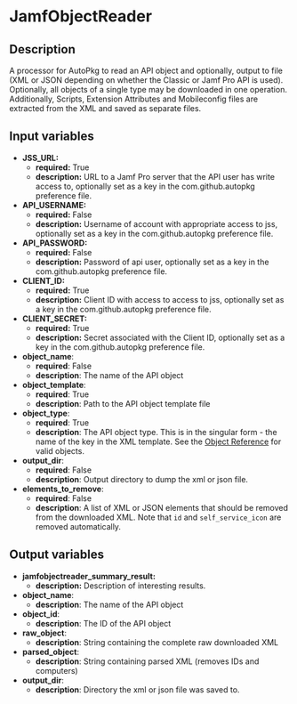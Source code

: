 # JamfObjectReader

## Description

A processor for AutoPkg to read an API object and optionally, output to file (XML or JSON depending on whether the Classic or Jamf Pro API is used). Optionally, all objects of a single type may be downloaded in one operation. Additionally, Scripts, Extension Attributes and Mobileconfig files are extracted from the XML and saved as separate files.

## Input variables

- **JSS_URL:**
  - **required:** True
  - **description:** URL to a Jamf Pro server that the API user has write access to, optionally set as a key in the com.github.autopkg preference file.
- **API_USERNAME:**
  - **required:** False
  - **description:** Username of account with appropriate access to jss, optionally set as a key in the com.github.autopkg preference file.
- **API_PASSWORD:**
  - **required:** False
  - **description:** Password of api user, optionally set as a key in the com.github.autopkg preference file.
- **CLIENT_ID:**
  - **required:** True
  - **description:** Client ID with access to access to jss, optionally set as a key in the com.github.autopkg preference file.
- **CLIENT_SECRET:**
  - **required:** True
  - **description:** Secret associated with the Client ID, optionally set as a key in the com.github.autopkg preference file.
- **object_name**:
  - **required**: False
  - **description**: The name of the API object
- **object_template**:
  - **required**: True
  - **description**: Path to the API object template file
- **object_type**:
  - **required**: True
  - **description**: The API object type. This is in the singular form - the name of the key in the XML template. See the [Object Reference](./Object%20Reference.md) for valid objects.
- **output_dir**:
  - **required**: False
  - **description**: Output directory to dump the xml or json file.
- **elements_to_remove**:
  - **required**: False
  - **description**: A list of XML or JSON elements that should be removed from the downloaded XML. Note that `id` and `self_service_icon` are removed automatically.

## Output variables

- **jamfobjectreader_summary_result:**
  - **description:** Description of interesting results.
- **object_name**:
  - **description**: The name of the API object
- **object_id**:
  - **description**: The ID of the API object
- **raw_object**:
  - **description**: String containing the complete raw downloaded XML
- **parsed_object**:
  - **description**: String containing parsed XML (removes IDs and computers)
- **output_dir**:
  - **description**: Directory the xml or json file was saved to.
